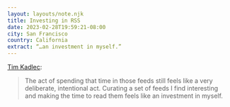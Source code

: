 ```yaml
---
layout: layouts/note.njk
title: Investing in RSS
date: 2023-02-28T19:59:21-08:00
city: San Francisco
country: California
extract: “…an investment in myself.”
---
```


[Tim Kadlec](https://timkadlec.com/remembers/2023-02-23-investing-in-rss/):

> The act of spending that time in those feeds still feels like a very deliberate, intentional act. Curating a set of feeds I find interesting and making the time to read them feels like an investment in myself.